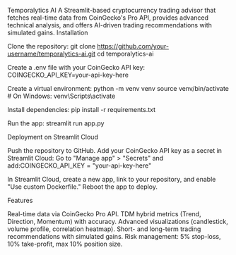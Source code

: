Temporalytics AI
A Streamlit-based cryptocurrency trading advisor that fetches real-time data from CoinGecko's Pro API, provides advanced technical analysis, and offers AI-driven trading recommendations with simulated gains.
Installation

Clone the repository:
git clone https://github.com/your-username/temporalytics-ai.git
cd temporalytics-ai


Create a .env file with your CoinGecko API key:
COINGECKO_API_KEY=your-api-key-here


Create a virtual environment:
python -m venv venv
source venv/bin/activate  # On Windows: venv\Scripts\activate


Install dependencies:
pip install -r requirements.txt


Run the app:
streamlit run app.py



Deployment on Streamlit Cloud

Push the repository to GitHub.
Add your CoinGecko API key as a secret in Streamlit Cloud:
Go to "Manage app" > "Secrets" and add:COINGECKO_API_KEY = "your-api-key-here"




In Streamlit Cloud, create a new app, link to your repository, and enable "Use custom Dockerfile."
Reboot the app to deploy.

Features

Real-time data via CoinGecko Pro API.
TDM hybrid metrics (Trend, Direction, Momentum) with accuracy.
Advanced visualizations (candlestick, volume profile, correlation heatmap).
Short- and long-term trading recommendations with simulated gains.
Risk management: 5% stop-loss, 10% take-profit, max 10% position size.
